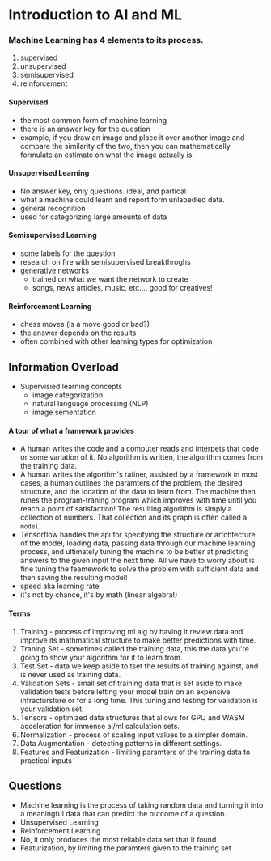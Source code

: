 # Introduction to AI and ML

### Machine Learning has 4 elements to its process.

1. supervised
2. unsupervised
3. semisupervised
4. reinforcement

#### Supervised

- the most common form of machine learning
- there is an answer key for the question
- example, if you draw an image and place it over another image and compare the similarity of the two,
  then you can mathematically formulate an estimate on what the image actually is.

#### Unsupervised Learning

- No answer key, only questions.
  ideal, and partical
- what a machine could learn and report form unlabedled data.
- general recognition
- used for categorizing large amounts of data

#### Semisupervised Learning

- some labels for the question
- research on fire with semisupervised breakthroghs
- generative networks
  - trained on what we want the network to create
  - songs, news articles, music, etc..., good for creatives!

#### Reinforcement Learning

- chess moves (is a move good or bad?)
- the answer depends on the results
- often combined with other learning types for optimization

## Information Overload

- Supervisied learning concepts
  - image categorization
  - natural language processing (NLP)
  - image sementation

#### A tour of what a framework provides

- A human writes the code and a computer reads and interpets that code or some variation of it. No algorithm is written, the algorithm comes from the training data.
- A human writes the algorthm's ratiner, assisted by a framework in most cases, a human outlines the paramters of the problem, the desired structure, and the location of the data to learn from. The machine then runes the program-traning program which improves with time until you reach a point of satisfaction! The resulting algorithm is simply a collection of numbers. That collection and its graph is often called a `model`.
- Tensorflow handles the api for specifying the structure or artchtecture of the model, loading data, passing data through our machine learning process, and ultimately tuning the machine to be better at predicting answers to the given input the next time. All we have to worry about is fine tuning the feamework to solve the problem with sufficient data and then saving the resulting model!
- speed aka learning rate
- it's not by chance, it's by math (linear algebra!)

#### Terms

1. Training - process of improving ml alg by having it review data and improve its mathmatical structure to make better predictions with time.
2. Traning Set - sometimes called the training data, this the data you're going to show your algorithm for it to learn from.
3. Test Set - data we keep aside to tset the results of training against, and is never used as training data.
4. Validation Sets - small set of training data that is set aside to make validation tests before letting your model train on an expensive infractursture or for a long time. This tuning and testing for validation is your validation set.
5. Tensors - optimized data structures that allows for GPU and WASM acceleration for immense ai/ml calculation sets.
6. Normalization - process of scaling input values to a simpler domain.
7. Data Augmentation - detecting patterns in different settings.
8. Features and Featurization - limiting paramters of the training data to practical inputs

## Questions

- Machine learning is the process of taking random data and turning it into a meaningful data that can predict the outcome of a question.
- Unsupervised Learning
- Reinforcement Learning
- No, it only produces the most reliable data set that it found
- Featurization, by limiting the paramters given to the training set
